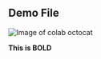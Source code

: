 ## Demo File

![Image of colab octocat](https://assets-cdn.github.com/images/modules/dashboard/bootcamp/octocat_collabocats.png)


**This is BOLD** 

